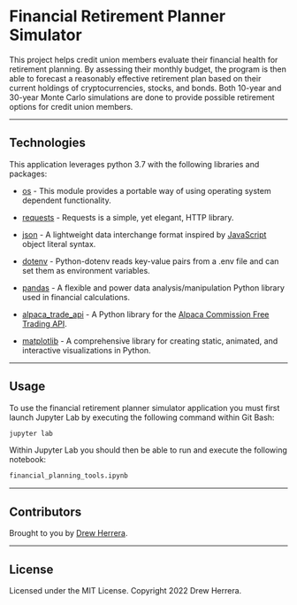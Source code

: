 # Financial Retirement Planner Simulator
This project helps credit union members evaluate their financial health for retirement planning.  By assessing their monthly budget, the program is then able to 
forecast a reasonably effective retirement plan based on their current holdings of cryptocurrencies, stocks, and bonds.  Both 10-year and 30-year Monte Carlo
simulations are done to provide possible retirement options for credit union members. 

---

## Technologies

This application leverages python 3.7 with the following libraries and packages:

* [os](https://docs.python.org/3/library/os.html) - This module provides a portable way of using operating system dependent functionality.

* [requests](https://pypi.org/project/requests/) - Requests is a simple, yet elegant, HTTP library.

* [json](https://docs.python.org/3/library/json.html) - A lightweight data interchange format inspired by [JavaScript](https://en.wikipedia.org/wiki/JavaScript) object literal syntax.

* [dotenv](https://github.com/theskumar/python-dotenv) - Python-dotenv reads key-value pairs from a .env file and can set them as environment variables.

* [pandas](https://github.com/pandas-dev/pandas) - A flexible and power data analysis/manipulation Python library used in financial calculations.

* [alpaca_trade_api](https://github.com/alpacahq/alpaca-trade-api-python) - A Python library for the [Alpaca Commission Free Trading API](https://alpaca.markets).

* [matplotlib](https://matplotlib.org) - A comprehensive library for creating static, animated, and interactive visualizations in Python.

---

## Usage

To use the financial retirement planner simulator application you must first launch Jupyter Lab by executing the following command within Git Bash:

```python
jupyter lab
```

Within Jupyter Lab you should then be able to run and execute the following notebook:

``` python
financial_planning_tools.ipynb
```

---

## Contributors

Brought to you by [Drew Herrera](https://www.linkedin.com/in/andrewjherrera).

---

## License

Licensed under the MIT License. Copyright 2022 Drew Herrera.
